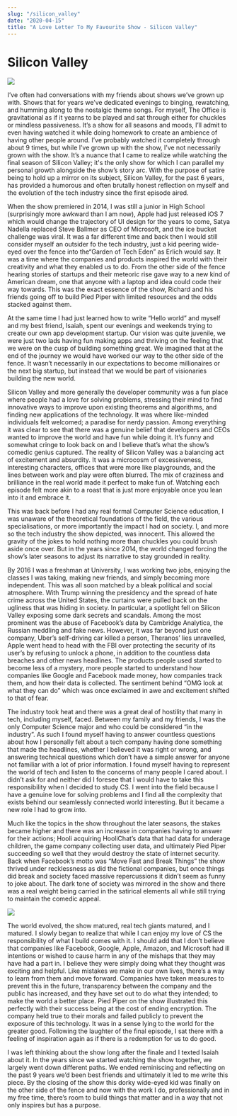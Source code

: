 ```yaml
---
slug: "/silicon_valley"
date: "2020-04-15"
title: "A Love Letter To My Favourite Show - Silicon Valley"
---
```


# Silicon Valley

![](https://paper-attachments.dropbox.com/s_C94C622A04036BB70FD43603D0AF62E574A8EC0F69887B1CDD2EC200AC82DD0F_1587413518190_wallpaper.jpg)


I’ve often had conversations with my friends about shows we’ve grown up with. Shows that for years we’ve dedicated evenings to binging, rewatching, and humming along to the nostalgic theme songs. For myself, The Office is gravitational as if it yearns to be played and sat through either for chuckles or mindless passiveness. It’s a show for all seasons and moods, I’ll admit to even having watched it while doing homework to create an ambience of having other people around. I’ve probably watched it completely through about 9 times, but while I’ve grown up with the show, I’ve not necessarily grown with the show. It’s a nuance that I came to realize while watching the final season of Silicon Valley; it's the only show for which I can parallel my personal growth alongside the show’s story arc. With the purpose of satire being to hold up a mirror on its subject, Silicon Valley, for the past 6 years, has provided a humorous and often brutally honest reflection on myself and the evolution of the tech industry since the first episode aired. 

When the show premiered in 2014, I was still a junior in High School (surprisingly more awkward than I am now), Apple had just released iOS 7 which would change the trajectory of UI design for the years to come, Satya Nadella replaced Steve Ballmer as CEO of Microsoft, and the ice bucket challenge was viral. It was a far different time and back then I would still consider myself an outsider fo the tech industry, just a kid peering wide-eyed over the fence into the“Garden of Tech Eden” as Erlich would say. It was a time where the companies and products inspired the world with their creativity and what they enabled us to do. From the other side of the fence hearing stories of startups and their meteoric rise gave way to a new kind of American dream, one that anyone with a laptop and idea could code their way towards. This was the exact essence of the show, Richard and his friends going off to build Pied Piper with limited resources and the odds stacked against them.

At the same time I had just learned how to write “Hello world” and myself and my best friend, Isaiah, spent our evenings and weekends trying to create our own app development startup. Our vision was quite juvenile, we were just two lads having fun making apps and thriving on the feeling that we were on the cusp of building something great. We imagined that at the end of the journey we would have worked our way to the other side of the fence. It wasn’t necessarily in our expectations to become millionaires or the next big startup, but instead that we would be part of visionaries building the new world. 

Silicon Valley and more generally the developer community was a fun place where people had a love for solving problems, stressing their mind to find innovative ways to improve upon existing theorems and algorithms, and finding new applications of the technology. It was where like-minded individuals felt welcomed; a paradise for nerdy passion. Among everything it was clear to see that there was a genuine belief that developers and CEOs wanted to improve the world and have fun while doing it. It’s funny and somewhat cringe to look back on and I believe that’s what the show’s comedic genius captured. The reality of Silicon Valley was a balancing act of excitement and absurdity. It was a microcosm of excessiveness, interesting characters, offices that were more like playgrounds, and the lines between work and play were often blurred. The mix of craziness and brilliance in the real world made it perfect to make fun of. Watching each episode felt more akin to a roast that is just more enjoyable once you lean into it and embrace it. 

This was back before I had any real formal Computer Science education, I was unaware of the theoretical foundations of the field, the various specialisations, or more importantly the impact I had on society. I, and more so the tech industry the show depicted, was innocent. This allowed the gravity of the jokes to hold nothing more than chuckles you could brush aside once over. But in the years since 2014, the world changed forcing the show’s later seasons to adjust its narrative to stay grounded in reality. 

By 2016 I was a freshman at University, I was working two jobs, enjoying the classes I was taking, making new friends, and simply becoming more independent. This was all soon matched by a bleak political and social atmosphere. With Trump winning the presidency and the spread of hate crime across the United States, the curtains were pulled back on the ugliness that was hiding in society. In particular, a spotlight fell on Silicon Valley exposing some dark secrets and scandals. Among the most prominent was the abuse of Facebook’s data by Cambridge Analytica, the Russian meddling and fake news. However, it was far beyond just one company, Uber’s self-driving car killed a person, Theranos’ lies unravelled, Apple went head to head with the FBI over protecting the security of its user’s by refusing to unlock a phone, in addition to the countless data breaches and other news headlines. The products people used started to become less of a mystery, more people started to understand how companies like Google and Facebook made money, how companies track them, and how their data is collected. The sentiment behind “OMG look at what they can do” which was once exclaimed in awe and excitement shifted to that of fear.

The industry took heat and there was a great deal of hostility that many in tech, including myself, faced. Between my family and my friends, I was the only Computer Science major and who could be considered “in the industry”. As such I found myself having to answer countless questions about how I personally felt about a tech company having done something that made the headlines, whether I believed it was right or wrong, and answering technical questions which don’t have a simple answer for anyone not familiar with a lot of prior information. I found myself having to represent the world of tech and listen to the concerns of many people I cared about. I didn’t ask for and neither did I foresee that I would have to take this responsibility when I decided to study CS. I went into the field because I have a genuine love for solving problems and I find all the complexity that exists behind our seamlessly connected world interesting. But it became a new role I had to grow into. 

Much like the topics in the show throughout the later seasons, the stakes became higher and there was an increase in companies having to answer for their actions; Hooli acquiring HooliChat’s data that had data for underage children, the game company collecting user data, and ultimately Pied Piper succeeding so well that they would destroy the state of internet security. Back when Facebook’s motto was “Move Fast and Break Things” the show thrived under recklessness as did the fictional companies, but once things did break and society faced massive repercussions it didn’t seem as funny to joke about. The dark tone of society was mirrored in the show and there was a real weight being carried in the satirical elements all while still trying to maintain the comedic appeal.



![](https://nationalpostcom.files.wordpress.com/2017/11/silicon-valley-1.png?w=780)



The world evolved, the show matured, real tech giants matured, and I matured. I slowly began to realize that while I can enjoy my love of CS the responsibility of what I build comes with it. I should add that I don’t believe that companies like Facebook, Google, Apple, Amazon, and Microsoft had ill intentions or wished to cause harm in any of the mishaps that they may have had a part in. I believe they were simply doing what they thought was exciting and helpful. Like mistakes we make in our own lives, there’s a way to learn from them and move forward. Companies have taken measures to prevent this in the future, transparency between the company and the public has increased, and they have set out to do what they intended; to make the world a better place. Pied Piper on the show illustrated this perfectly with their success being at the cost of ending encryption. The company held true to their morals and failed publicly to prevent the exposure of this technology. It was in a sense lying to the world for the greater good. Following the laughter of the final episode, I sat there with a feeling of inspiration again as if there is a redemption for us to do good.

I was left thinking about the show long after the finale and I texted Isaiah about it. In the years since we started watching the show together, we largely went down different paths. We ended reminiscing and reflecting on the past 9 years we’d been best friends and ultimately it led to me write this piece. By the closing of the show this dorky wide-eyed kid was finally on the other side of the fence and now with the work I do, professionally and in my free time, there’s room to build things that matter and in a way that not only inspires but has a purpose.

